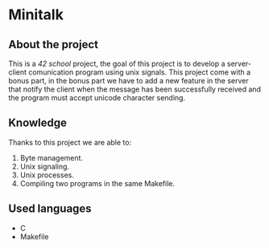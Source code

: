 # Minitalk
## About the project
This is a *42 school* project, the goal of this project is to develop a server-client comunication program using unix signals. This project come with a bonus part, in the bonus part we have to add a new feature in the server that notify the client when the message has been successfully received and the program must accept unicode character sending.

## Knowledge
Thanks to this project we are able to:
1. Byte management.
2. Unix signaling.
3. Unix processes.
4. Compiling two programs in the same Makefile.

## Used languages
- C
- Makefile
